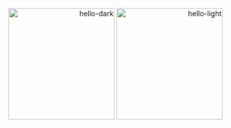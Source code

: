   <p align="right">
    <img src="./assets/hello-dark.png#gh-light-mode-only" alt="hello-dark" height="220" width="210" />
    <img src="./assets/hello-light.png#gh-dark-mode-only" alt="hello-light" height="220" width="210" />
  </p>
